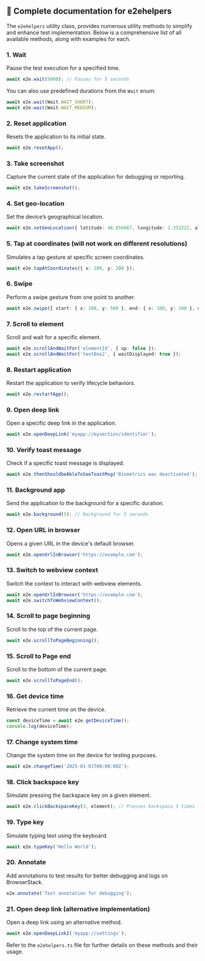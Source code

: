 ## 🧩 **Complete documentation for e2ehelpers**

The `e2ehelpers` utility class, provides numerous utility methods to simplify and enhance test implementation. Below is a comprehensive list of all available methods, along with examples for each.


### 1. Wait
Pause the test execution for a specified time.

```typescript
await e2e.wait(5000); // Pauses for 5 seconds
```

You can also use predefined durations from the `Wait` enum:

```typescript
await e2e.wait(Wait.WAIT_SHORT);
await e2e.wait(Wait.WAIT_MEDIUM);
```

### 2. Reset application
Resets the application to its initial state.

```typescript
await e2e.resetApp();
```

### 3. Take screenshot
Capture the current state of the application for debugging or reporting.

```typescript
await e2e.takeScreenshot();
```

### 4. Set geo-location
Set the device’s geographical location.

```typescript
await e2e.setGeoLocation({ latitude: 48.856667, longitude: 2.352222, altitude: 0 });
```

### 5. Tap at coordinates (will not work on different resolutions)
Simulates a tap gesture at specific screen coordinates.

```typescript
await e2e.tapAtCoordinates({ x: 100, y: 200 });
```

### 6. Swipe
Perform a swipe gesture from one point to another.

```typescript
await e2e.swipe({ start: { x: 100, y: 500 }, end: { x: 100, y: 100 }, duration: 500 });
```

### 7. Scroll to element
Scroll and wait for a specific element.

```typescript
await e2e.scrollAndWaitFor('elementId', { up: false });
await e2e.scrollAndWaitFor('textBox2', { waitDisplayed: true });
```

### 8. Restart application
Restart the application to verify lifecycle behaviors.

```typescript
await e2e.restartApp();
```

### 9. Open deep link
Open a specific deep link in the application.

```typescript
await e2e.openDeepLink('myapp://mysection/identifier');
```

### 10. Verify toast message
Check if a specific toast message is displayed.

```typescript
await e2e.thenShouldbeAbleToSeeToastMsg('Biometrics was deactivated');
```

### 11. Background app
Send the application to the background for a specific duration.

```typescript
await e2e.background(5); // Background for 5 seconds
```

### 12. Open URL in browser
Opens a given URL in the device's default browser.

```typescript
await e2e.openUrlInBrowser('https://example.com');
```

### 13. Switch to webview context
Switch the context to interact with webview elements.

```typescript
await e2e.openUrlInBrowser('https://example.com');
await e2e.switchToWebviewContext();
```

### 14. Scroll to page beginning
Scroll to the top of the current page.

```typescript
await e2e.scrollToPageBeginning();
```

### 15. Scroll to Page end
Scroll to the bottom of the current page.

```typescript
await e2e.scrollToPageEnd();
```

### 16. Get device time
Retrieve the current time on the device.

```typescript
const deviceTime = await e2e.getDeviceTime();
console.log(deviceTime);
```

### 17. Change system time
Change the system time on the device for testing purposes.

```typescript
await e2e.changeTime('2025-01-01T00:00:00Z');
```

### 18. Click backspace key
Simulate pressing the backspace key on a given element.

```typescript
await e2e.clickBackspaceKey(3, element); // Presses backspace 3 times
```

### 19. Type key
Simulate typing text using the keyboard.

```typescript
await e2e.typeKey('Hello World');
```

### 20. Annotate
Add annotations to test results for better debugging and logs on BrowserStack.

```typescript
e2e.annotate('Test annotation for debugging');
```

### 21. Open deep link (alternative implementation)
Open a deep link using an alternative method.

```typescript
await e2e.openDeepLink2('myapp://settings');
```

Refer to the `e2ehelpers.ts` file for further details on these methods and their usage.
